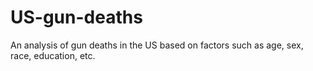 # US-gun-deaths
An analysis of gun deaths in the US based on factors such as age, sex, race, education, etc.
